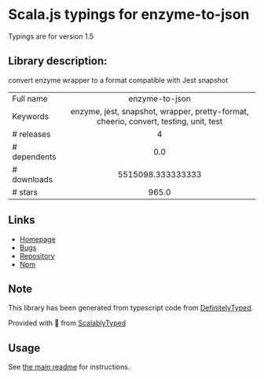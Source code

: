 
# Scala.js typings for enzyme-to-json

Typings are for version 1.5

## Library description:
convert enzyme wrapper to a format compatible with Jest snapshot

|                    |                 |
| ------------------ | :-------------: |
| Full name          | enzyme-to-json |
| Keywords           | enzyme, jest, snapshot, wrapper, pretty-format, cheerio, convert, testing, unit, test |
| # releases         | 4 |
| # dependents       | 0.0 |
| # downloads        | 5515098.333333333 |
| # stars            | 965.0 |

## Links
- [Homepage](https://github.com/adriantoine/enzyme-to-json#readme)
- [Bugs](https://github.com/adriantoine/enzyme-to-json/issues)
- [Repository](https://github.com/adriantoine/enzyme-to-json)
- [Npm](https://www.npmjs.com/package/enzyme-to-json)
    


## Note
This library has been generated from typescript code from [DefinitelyTyped](https://definitelytyped.org).

Provided with :purple_heart: from [ScalablyTyped](https://github.com/oyvindberg/ScalablyTyped)

## Usage
See [the main readme](../../readme.md) for instructions.


